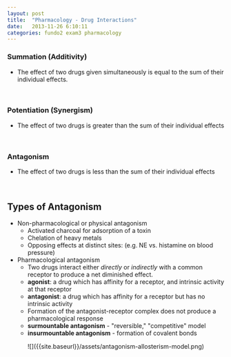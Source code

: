 ```yaml
---
layout: post
title:  "Pharmacology - Drug Interactions"
date:   2013-11-26 6:10:11
categories: fundo2 exam3 pharmacology
---
```


### Summation \(Additivity\)
- The effect of two drugs given simultaneously is equal to the sum of their individual effects.

<span><br></span> 
### Potentiation \(Synergism\)
- The effect of two drugs is greater than the sum of their individual effects

<span><br></span> 
### Antagonism
- The effect of two drugs is less than the sum of their individual effects

<span><br></span> 
## Types of Antagonism
- Non-pharmacological or physical antagonism  
  - Activated charcoal for adsorption of a toxin  
  - Chelation of heavy metals
  - Opposing effects at distinct sites: (e.g. NE vs. histamine on blood pressure)
- Pharmacological antagonism 
  - Two drugs interact either *directly* or *indirectly* with a common receptor to produce a net diminished effect.
  - __agonist__: a drug which has affinity for a receptor, and intrinsic activity at that receptor
  - __antagonist__: a drug which has affinity for a receptor but has no intrinsic activity
  - Formation of the antagonist-receptor complex does not produce a pharmacological response
  - __surmountable antagonism__ - "reversible," "competitive" model
  - __insurmountable antagonism__ - formation of covalent bonds

<div style="text-align:center;" markdown="1">
	![]({{site.baseurl}}/assets/antagonism-allosterism-model.png)
</div>